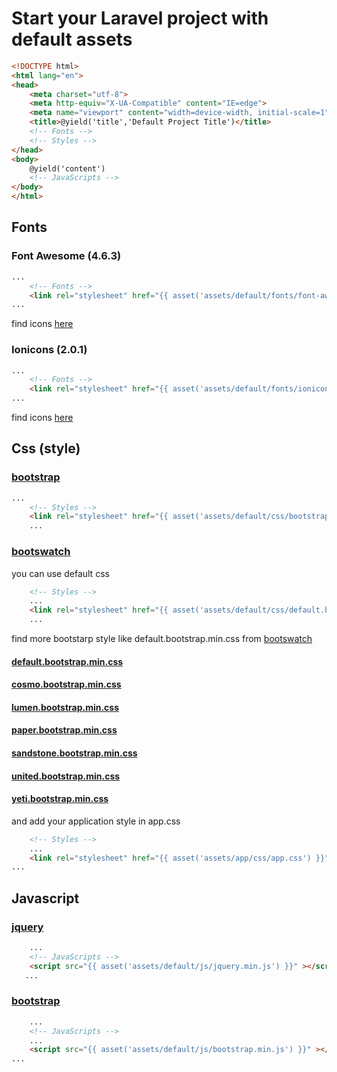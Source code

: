 # Start your Laravel project with default assets
```html
<!DOCTYPE html>
<html lang="en">
<head>
    <meta charset="utf-8">
    <meta http-equiv="X-UA-Compatible" content="IE=edge">
    <meta name="viewport" content="width=device-width, initial-scale=1"> 
    <title>@yield('title','Default Project Title')</title> 
    <!-- Fonts --> 
    <!-- Styles --> 
</head>
<body> 
    @yield('content') 
    <!-- JavaScripts --> 
</body>
</html>
```
## Fonts
### Font Awesome (4.6.3) 
```html
...
    <!-- Fonts -->  
    <link rel="stylesheet" href="{{ asset('assets/default/fonts/font-awesome-4.6.3/css/font-awesome.min.css') }}">
...  
```
find icons [here](http://fontawesome.io/icons/)
### Ionicons (2.0.1)
```html
...
    <!-- Fonts -->  
    <link rel="stylesheet" href="{{ asset('assets/default/fonts/ionicons-2.0.1/css/ionicons.min.css') }}">
...  
```
find icons [here](http://ionicons.com)
## Css (style)  
### [bootstrap](http://getbootstrap.com/css/)
```html
...
    <!-- Styles -->  
    <link rel="stylesheet" href="{{ asset('assets/default/css/bootstrap.min.css') }}" >
    ...  
```
### [bootswatch](https://bootswatch.com)
you can use default css 
```html 
    <!-- Styles -->  
    ...
    <link rel="stylesheet" href="{{ asset('assets/default/css/default.bootstrap.min.css') }}" >
    ...
```
find more bootstarp style like default.bootstrap.min.css from [bootswatch](https://bootswatch.com) 
#### [default.bootstrap.min.css](https://bootswatch.com/default/)
#### [cosmo.bootstrap.min.css](https://bootswatch.com/cosmo/)
#### [lumen.bootstrap.min.css](https://bootswatch.com/lumen/)
#### [paper.bootstrap.min.css](https://bootswatch.com/paper/)
#### [sandstone.bootstrap.min.css](https://bootswatch.com/sandstone/)
#### [united.bootstrap.min.css](https://bootswatch.com/united/)
#### [yeti.bootstrap.min.css](https://bootswatch.com/yeti/)
and add your application style in app.css
```html 
    <!-- Styles -->  
    ...
    <link rel="stylesheet" href="{{ asset('assets/app/css/app.css') }}" >
...  
```
## Javascript 
### [jquery](https://jquery.com)
```html 
    ...
    <!-- JavaScripts -->
    <script src="{{ asset('assets/default/js/jquery.min.js') }}" ></script> 
   ...  
```
### [bootstrap](http://getbootstrap.com/javascript/)
```html 
    ...
    <!-- JavaScripts -->
    ...
    <script src="{{ asset('assets/default/js/bootstrap.min.js') }}" ></script> 
...  
```


 
